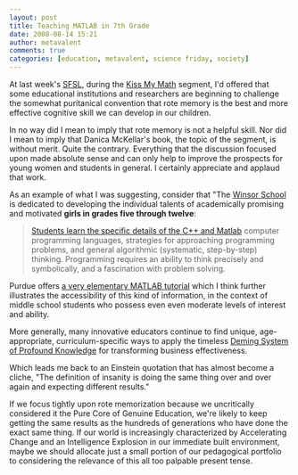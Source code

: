 ```yaml
---
layout: post
title: Teaching MATLAB in 7th Grade
date: 2008-08-14 15:21
author: metavalent
comments: true
categories: [education, metavalent, science friday, society]
---
```

At last week's <a href="slurl.com/secondlife/Science%20Friday/">SFSL</a>, during the <a href="https://www.sciencefriday.com/program/archives/200808084">Kiss My Math</a> segment, I'd offered that some educational institutions and researchers are beginning to challenge the somewhat  puritanical convention that rote memory is the best and more effective cognitive skill we can develop in our children. 

In no way did I mean to imply that rote memory is not a helpful skill. Nor did I mean to imply that Danica McKellar's book, the topic of the segment, is without merit. Quite the contrary. Everything that the discussion focused upon made absolute sense and can only help to improve the prospects for young women and students in general. I certainly appreciate and applaud that work.

As an example of what I was suggesting, consider that "The <a href="https://www.winsor.edu/the_school/mission.aspx/">Winsor School</a> is dedicated to developing the individual talents of academically promising and motivated <strong>girls in grades five through twelve</strong>:<blockquote><a href="https://www.winsor.edu/the_school/mathematics.aspx">Students learn the specific details of the C++ and Matlab</a> computer programming languages, strategies for approaching programming problems, and general algorithmic (systematic, step-by-step) thinking. Programming requires an ability to think precisely and symbolically, and a fascination with problem solving.</blockquote>

Purdue offers <a href="https://www.engr.iupui.edu/matlabtutorial/">a very elementary MATLAB tutorial</a> which I think further illustrates the accessibility of this kind of information, in the context of middle school students who possess even even moderate levels of interest and ability.

More generally, many innovative educators continue to find unique, age-appropriate, curriculum-specific ways to apply the timeless <a href="https://en.wikipedia.org/wiki/W._Edwards_Deming">Deming System of Profound Knowledge</a> for transforming business effectiveness.

Which leads me back to an Einstein quotation that has almost become a cliche, "The definition of insanity is doing the same thing over and over again and expecting different results." 

If we focus tightly upon rote memorization because we uncritically considered it the Pure Core of Genuine Education, we're likely to keep getting the same results as the hundreds of generations who have done the exact same thing. If our world is increasingly characterized by Accelerating Change and an Intelligence Explosion in our immediate built environment, maybe we should allocate just a small portion of our pedagogical portfolio to considering the relevance of this all too palpable present tense.

